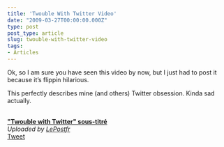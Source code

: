 ```yaml
---
title: 'Twouble With Twitter Video'
date: "2009-03-27T00:00:00.000Z"
type: post 
post_type: article
slug: twouble-with-twitter-video
tags: 
- Articles
---
```

Ok, so I am sure you have seen this video by now, but I just had to post it because it&#8217;s flippin hilarious.

This perfectly describes mine (and others) Twitter obsession. Kinda sad actually.

<div>
  <br /><b><a href="http://www.dailymotion.com/video/x8puil_twouble-with-twitter-soustitre_creation">"Twouble with Twitter" sous-titr&eacute;</a></b><br /><i>Uploaded by <a href="http://www.dailymotion.com/LePostfr">LePostfr</a></i>
</div>

<div style="">
  <a href="http://twitter.com/share" class="twitter-share-button" data-count="horizontal" data-text="Twouble With Twitter Video" data-url="http://brandontreb.com/twouble-with-twitter-video"  data-via="brandontreb" data-related="brandontreb:">Tweet</a>
</div>
